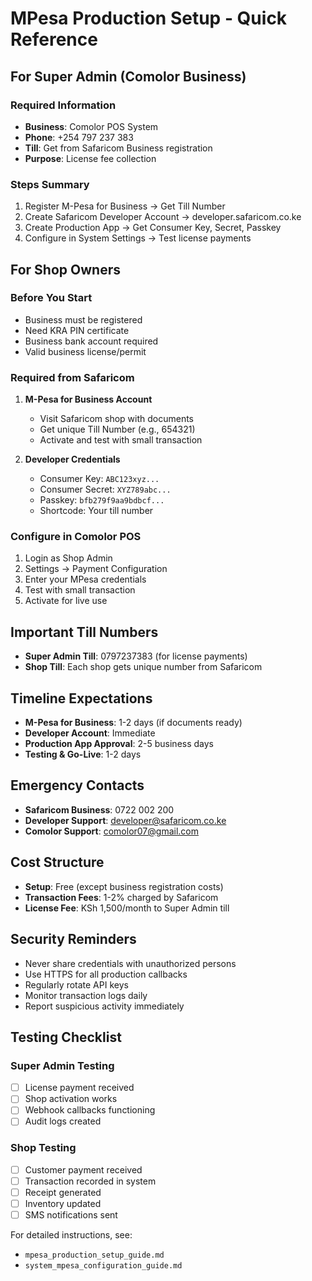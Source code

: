 # MPesa Production Setup - Quick Reference

## For Super Admin (Comolor Business)

### Required Information
- **Business**: Comolor POS System
- **Phone**: +254 797 237 383
- **Till**: Get from Safaricom Business registration
- **Purpose**: License fee collection

### Steps Summary
1. Register M-Pesa for Business → Get Till Number
2. Create Safaricom Developer Account → developer.safaricom.co.ke
3. Create Production App → Get Consumer Key, Secret, Passkey
4. Configure in System Settings → Test license payments

## For Shop Owners

### Before You Start
- Business must be registered
- Need KRA PIN certificate
- Business bank account required
- Valid business license/permit

### Required from Safaricom
1. **M-Pesa for Business Account**
   - Visit Safaricom shop with documents
   - Get unique Till Number (e.g., 654321)
   - Activate and test with small transaction

2. **Developer Credentials**
   - Consumer Key: `ABC123xyz...`
   - Consumer Secret: `XYZ789abc...`
   - Passkey: `bfb279f9aa9bdbcf...`
   - Shortcode: Your till number

### Configure in Comolor POS
1. Login as Shop Admin
2. Settings → Payment Configuration
3. Enter your MPesa credentials
4. Test with small transaction
5. Activate for live use

## Important Till Numbers

- **Super Admin Till**: 0797237383 (for license payments)
- **Shop Till**: Each shop gets unique number from Safaricom

## Timeline Expectations

- **M-Pesa for Business**: 1-2 days (if documents ready)
- **Developer Account**: Immediate
- **Production App Approval**: 2-5 business days
- **Testing & Go-Live**: 1-2 days

## Emergency Contacts

- **Safaricom Business**: 0722 002 200
- **Developer Support**: developer@safaricom.co.ke
- **Comolor Support**: comolor07@gmail.com

## Cost Structure

- **Setup**: Free (except business registration costs)
- **Transaction Fees**: 1-2% charged by Safaricom
- **License Fee**: KSh 1,500/month to Super Admin till

## Security Reminders

- Never share credentials with unauthorized persons
- Use HTTPS for all production callbacks
- Regularly rotate API keys
- Monitor transaction logs daily
- Report suspicious activity immediately

## Testing Checklist

### Super Admin Testing
- [ ] License payment received
- [ ] Shop activation works
- [ ] Webhook callbacks functioning
- [ ] Audit logs created

### Shop Testing
- [ ] Customer payment received
- [ ] Transaction recorded in system
- [ ] Receipt generated
- [ ] Inventory updated
- [ ] SMS notifications sent

For detailed instructions, see:
- `mpesa_production_setup_guide.md`
- `system_mpesa_configuration_guide.md`